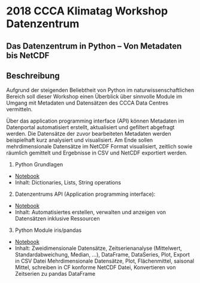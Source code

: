 # 2018 CCCA Klimatag Workshop Datenzentrum
## Das Datenzentrum in Python – Von Metadaten bis NetCDF

## Beschreibung
Aufgrund der steigenden Beliebtheit von Python im naturwissenschaftlichen Bereich soll dieser Workshop einen Überblick über sinnvolle Module im Umgang mit Metadaten und Datensätzen des CCCA Data Centres vermitteln. 

Über das application programming interface (API) können Metadaten im Datenportal automatisiert erstellt, aktualisiert und gefiltert abgefragt werden. Die Datensätze der zuvor bearbeiteten Metadaten werden beispielhaft kurz analysiert und visualisiert. Am Ende sollen mehrdimensionale Datensätze im NetCDF Format visualisiert, zeitlich sowie räumlich gemittelt und Ergebnisse in CSV und NetCDF exportiert werden.

1. Python Grundlagen
- [Notebook](https://nbviewer.jupyter.org/github/ccca-dc/2018-04_klimatag_workshop/blob/master/01_python-basics.ipynb)
- Inhalt: Dictionaries, Lists, String operations

2. Datenzentrums API (Application programming interface):
- [Notebook](https://nbviewer.jupyter.org/github/ccca-dc/2018-04_klimatag_workshop/blob/master/02_ckan-api.ipynb)
- Inhalt: Automatisiertes erstellen, verwalten und anzeigen von Datensätzen inklusive Ressourcen

3. Python Module iris/pandas
- [Notebook](https://nbviewer.jupyter.org/github/ccca-dc/2018-04_klimatag_workshop/blob/master/03_iris_pandas.ipynb)
- Inhalt: Zweidimensionale Datensätze, Zeitserienanalyse (Mittelwert, Standardabweichung, Median, ...), DataFrame, DataSeries, Plot, Export in CSV Datei
Mehrdimensionale Datensätze, Plot, Flächenmittel, saisonal Mittel, schreiben in CF konforme NetCDF Datei, Konvertieren von Zeitserien zu pandas DataFrame
